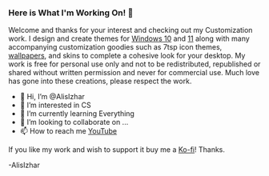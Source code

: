 ### Here is What I'm Working On! 👋

Welcome and thanks for your interest and checking out my Customization work.  I design and create themes for [Windows 10](https://github.com/AlisIzhar) and [11](https://github.com/AlisIzhar) along with many accompanying customization goodies such as 7tsp icon themes, [wallpapers](https://github.com/AlisIzhar), and skins to complete a cohesive look for your desktop.  My work is free for personal use only and not to be redistributed, republished or shared without written permission and never for commercial use.  Much love has gone into these creations, please respect the work.


- 👋 Hi, I’m @AlisIzhar
- 👀 I’m interested in CS
- 🌱 I’m currently learning Everything
- 💞️ I’m looking to collaborate on ...
- 📫 How to reach me [YouTube](https://youtube.com/Izharbhaiofficial)

If you like my work and wish to support it buy me a [Ko-fi](https://ko-fi.com/alisizhar)!  Thanks.

 -AlisIzhar

<!---
AlisIzhar/AlisIzhar is a ✨ special ✨ repository because its `README.md` (this file) appears on your GitHub profile.
You can click the Preview link to take a look at your changes.
--->
